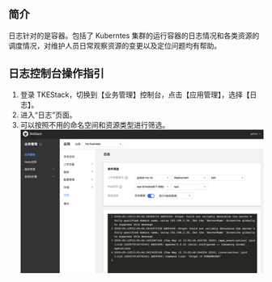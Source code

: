 ## 简介

日志针对的是容器。包括了 Kuberntes 集群的运行容器的日志情况和各类资源的调度情况，对维护人员日常观察资源的变更以及定位问题均有帮助。

## 日志控制台操作指引

1. 登录 TKEStack，切换到【业务管理】控制台，点击【应用管理】，选择【日志】。
2. 进入“日志”页面。 
3. 可以按照不用的命名空间和资源类型进行筛选。
   ![](../../../../../images/日志.png)
